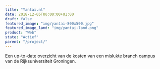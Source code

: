 ```yaml
---
title: "Yantai.nl"
date: 2018-12-05T00:00:00+01:00
draft: false
featured_image: "img/yantai-800x500.jpg"
featured_image_land: "img/yantai-land.png"
product: "Web"
state: "Actief"
parent: "/project/"
---
```


Een up-to-date overzicht van de kosten van een mislukte branch campus van de Rijksuniversiteit Groningen.